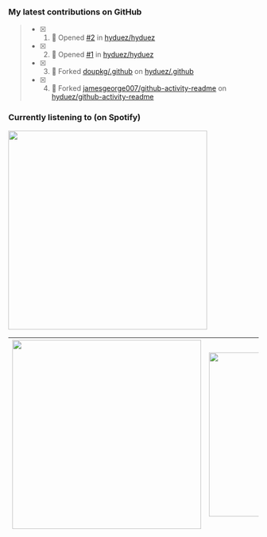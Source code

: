 ### My latest contributions on GitHub
<!--START_SECTION:activity-->
> - [x] 1. 🚀 Opened [#2](https://github.com/hyduez/hyduez/issues/2) in [hyduez/hyduez](https://github.com/hyduez/hyduez)
> - [x] 2. 🚀 Opened [#1](https://github.com/hyduez/hyduez/issues/1) in [hyduez/hyduez](https://github.com/hyduez/hyduez)
> - [x] 3. 🍴 Forked [doupkg/.github](https://github.com/doupkg/.github) on [hyduez/.github](undefined)
> - [x] 4. 🍴 Forked [jamesgeorge007/github-activity-readme](https://github.com/jamesgeorge007/github-activity-readme) on [hyduez/github-activity-readme](undefined)
<!--END_SECTION:activity-->

### Currently listening to (on Spotify)
<img src="https://spotify-hyduez.vercel.app/api/spotify" width="400em">

| <img src="https://github-readme-stats.vercel.app/api?username=hyduez&show_icons=true&hide_border=true&&count_private=true&include_all_commits=true&theme=transparent" width="380em" /> | <img src="https://github-readme-stats.vercel.app/api/top-langs/?username=hyduez&layout=compact&hide_border=true&theme=transparent" width="330em" /> |
| -------------------- | -------------------- |
